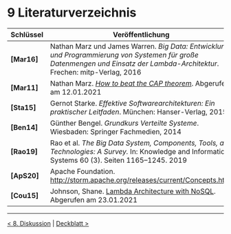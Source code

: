 # 9 Literaturverzeichnis
 Schlüssel     | Veröffentlichung 
 ------------- | --- 
 **[Mar16]** | Nathan Marz und James Warren. _Big Data: Entwicklung und Programmierung von Systemen für große Datenmengen und Einsatz der Lambda-Architektur_. Frechen: mitp-Verlag, 2016 | 
 **[Mar11]** | Nathan Marz. _[How to beat the CAP theorem](http://nathanmarz.com/blog/how-to-beat-the-cap-theorem.html)_. Abgerufen am 12.01.2021 | 
 **[Sta15]** | Gernot Starke. _Effektive Softwarearchitekturen: Ein praktischer Leitfaden_. München: Hanser-Verlag, 2015 | 
 **[Ben14]** | Günther Bengel. _Grundkurs Verteilte Systeme_. Wiesbaden: Springer Fachmedien, 2014 | 
 **[Rao19]** | Rao et al. _The Big Data System, Components, Tools, and Technologies: A Survey._ In: Knowledge and Information Systems 60 (3). Seiten 1165–1245. 2019 |
 **[ApS20]** | Apache Foundation. http://storm.apache.org/releases/current/Concepts.html
 **[Cou15]** | Johnson, Shane. [Lambda Architecture with NoSQL](https://blog.couchbase.com/lamda-architecture-and-beyond-with-nosql/). Abgerufen am 23.01.2021
------------

[< 8. Diskussion](8_Diskussion.md) | [Deckblatt >](README.md)